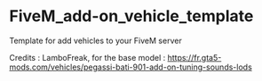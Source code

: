 # FiveM_add-on_vehicle_template
Template for add vehicles to your FiveM server

Credits : 
LamboFreak, for the base model : https://fr.gta5-mods.com/vehicles/pegassi-bati-901-add-on-tuning-sounds-lods
